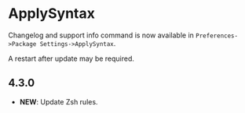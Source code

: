 # ApplySyntax

Changelog and support info command is now available in `Preferences->Package Settings->ApplySyntax`.

A restart after update may be required.

## 4.3.0

- **NEW**: Update Zsh rules.
